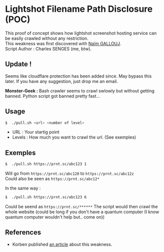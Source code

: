 # Lightshot Filename Path Disclosure (POC)

This proof of concept shows how lightshot screenshot hosting service can be easily crawled without any restriction.  
This weakness was first discovered with [Naïm GALLOUJ](https://www.naimo.me/).  
Script Author : Charles SENGES (me, btw).

## Update !

Seems like cloudflare protection has been added since.
May bypass this later.
If you have any suggestion, just drop me an email.

**Monster-Geek :** Bash crawler seems to crawl swlowly but without getting banned. Python script got banned pretty fast... 

## Usage

```bash
$  ./pull.sh <url> <number of level>
```

* URL : Your startig point
* Levels : How much you want to crawl the url. (See exemples)

## Exemples

```bash
$  ./pull.sh https://prnt.sc/abc123 1
```  
  
Will go from `https://prnt.sc/abc120` to `https://prnt.sc/abc12z`  
Could also be seen as `https://prnt.sc/abc12*`  
  
In the same way :  
  
```bash
$  ./pull.sh https://prnt.sc/abc123 6
```

Could be seend as `https://prnt.sc/******`
The script would then crawl the whole website (could be long if you don't have a quantum computer (I know quantum computer wouldn't help but.. come on))  

## References

* Korben published [an article](https://korben.info/attention-a-ne-pas-uploader-de-trucs-sensibles-sur-prnt-sc-lightshot.html) about this weakness.
